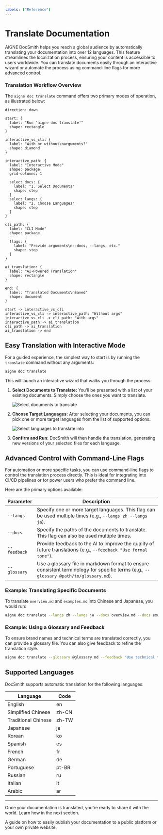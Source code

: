```yaml
---
labels: ["Reference"]
---
```


# Translate Documentation

AIGNE DocSmith helps you reach a global audience by automatically translating your documentation into over 12 languages. This feature streamlines the localization process, ensuring your content is accessible to users worldwide. You can translate documents easily through an interactive wizard or automate the process using command-line flags for more advanced control.

### Translation Workflow Overview

The `aigne doc translate` command offers two primary modes of operation, as illustrated below:

```d2
direction: down

start: {
  label: "Run 'aigne doc translate'"
  shape: rectangle
}

interactive_vs_cli: {
  label: "With or without\narguments?"
  shape: diamond
}

interactive_path: {
  label: "Interactive Mode"
  shape: package
  grid-columns: 1

  select_docs: {
    label: "1. Select Documents"
    shape: step
  }
  select_langs: {
    label: "2. Choose Languages"
    shape: step
  }
}

cli_path: {
  label: "CLI Mode"
  shape: package

  flags: {
    label: "Provide arguments\n--docs, --langs, etc."
    shape: step
  }
}

ai_translation: {
  label: "AI-Powered Translation"
  shape: rectangle
}

end: {
  label: "Translated Documents\nSaved"
  shape: document
}

start -> interactive_vs_cli
interactive_vs_cli -> interactive_path: "Without args"
interactive_vs_cli -> cli_path: "With args"
interactive_path -> ai_translation
cli_path -> ai_translation
ai_translation -> end
```

## Easy Translation with Interactive Mode

For a guided experience, the simplest way to start is by running the `translate` command without any arguments:

```bash
aigne doc translate
```

This will launch an interactive wizard that walks you through the process:

1.  **Select Documents to Translate:** You'll be presented with a list of your existing documents. Simply choose the ones you want to translate.

    ![Select documents to translate](https://docsmith.aigne.io/image-bin/uploads/e2cf5fa45aa856c406a444fb4665ed2d.png)

2.  **Choose Target Languages:** After selecting your documents, you can pick one or more target languages from the list of supported options.

    ![Select languages to translate into](https://docsmith.aigne.io/image-bin/uploads/2e243a2488f2060a693fe0ac0c8fb5ad.png)

3.  **Confirm and Run:** DocSmith will then handle the translation, generating new versions of your selected files for each language.

## Advanced Control with Command-Line Flags

For automation or more specific tasks, you can use command-line flags to control the translation process directly. This is ideal for integrating into CI/CD pipelines or for power users who prefer the command line.

Here are the primary options available:

| Parameter | Description |
|---|---|
| `--langs` | Specify one or more target languages. This flag can be used multiple times (e.g., `--langs zh --langs ja`). |
| `--docs` | Specify the paths of the documents to translate. This flag can also be used multiple times. |
| `--feedback` | Provide feedback to the AI to improve the quality of future translations (e.g., `--feedback "Use formal tone"`). |
| `--glossary` | Use a glossary file in markdown format to ensure consistent terminology for specific terms (e.g., `--glossary @path/to/glossary.md`). |

### Example: Translating Specific Documents

To translate `overview.md` and `examples.md` into Chinese and Japanese, you would run:

```bash
aigne doc translate --langs zh --langs ja --docs overview.md --docs examples.md
```

### Example: Using a Glossary and Feedback

To ensure brand names and technical terms are translated correctly, you can provide a glossary file. You can also give feedback to refine the translation style.

```bash
aigne doc translate --glossary @glossary.md --feedback "Use technical terminology consistently" --docs overview.md --langs de
```

## Supported Languages

DocSmith supports automatic translation for the following languages:

| Language | Code |
|---|---|
| English | en |
| Simplified Chinese | zh-CN |
| Traditional Chinese | zh-TW |
| Japanese | ja |
| Korean | ko |
| Spanish | es |
| French | fr |
| German | de |
| Portuguese | pt-BR |
| Russian | ru |
| Italian | it |
| Arabic | ar |

---

Once your documentation is translated, you're ready to share it with the world. Learn how in the next section.

<x-card data-title="Next: Publish Your Docs" data-icon="lucide:upload-cloud" data-href="/features/publish-your-docs" data-cta="Read More">
  A guide on how to easily publish your documentation to a public platform or your own private website.
</x-card>